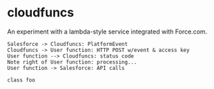 # cloudfuncs

An experiment with a lambda-style service integrated with Force.com.

```diagram-sequence
Salesforce -> Cloudfuncs: PlatformEvent
Cloudfuncs -> User function: HTTP POST w/event & access key
User function --> Cloudfuncs: status code
Note right of User function: processing...
User function -> Salesforce: API calls
```
```diagram-uml
class foo
```
